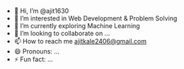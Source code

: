 - 👋 Hi, I’m @ajit1630
- 👀 I’m interested in Web Development & Problem Solving
- 🌱 I’m currently exploring Machine Learning 
- 💞️ I’m looking to collaborate on ...
- 📫 How to reach me ajitkale2406@gmail.com
- 😄 Pronouns: ...
- ⚡ Fun fact: ...

<!---
ajit1630/ajit1630 is a ✨ special ✨ repository because its `README.md` (this file) appears on your GitHub profile.
You can click the Preview link to take a look at your changes.
--->
